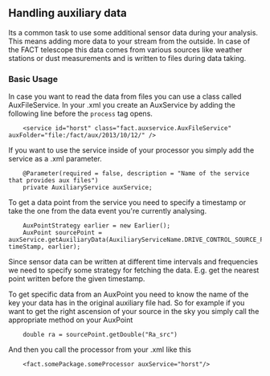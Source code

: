 ## Handling auxiliary data

Its a common task to use some additional sensor data during your analysis. This means adding more data to your
stream from the outside. In case of the FACT telescope this data comes from various sources like weather stations or
dust measurements and is written to files during data taking.

### Basic Usage

In case you want to read the data from files you can use a class called AuxFileService.
In your .xml you create an AuxService by adding the following line before the `process` tag opens.


        <service id="horst" class="fact.auxservice.AuxFileService" auxFolder="file:/fact/aux/2013/10/12/" />


If you want to use the service inside of your processor you simply add the service as a .xml parameter.

        @Parameter(required = false, description = "Name of the service that provides aux files")
        private AuxiliaryService auxService;

To get a data point from the service you need to specify a timestamp or take the one from the data event you're currently
analysing.

        AuxPointStrategy earlier = new Earlier();
        AuxPoint sourcePoint = auxService.getAuxiliaryData(AuxiliaryServiceName.DRIVE_CONTROL_SOURCE_POSITION, timeStamp, earlier);

Since sensor data can be written at different time intervals and frequencies we need to specify some strategy
for fetching the data. E.g. get the nearest point written before the given timestamp.

To get specific data from an AuxPoint you need to know the name of the key your data has in the original auxiliary file had.
So for example if you want to get the right ascension of your source in the sky you simply call the appropriate method
on your AuxPoint

        double ra = sourcePoint.getDouble("Ra_src")


And then you call the processor from your .xml like this

        <fact.somePackage.someProcessor auxService="horst"/>





